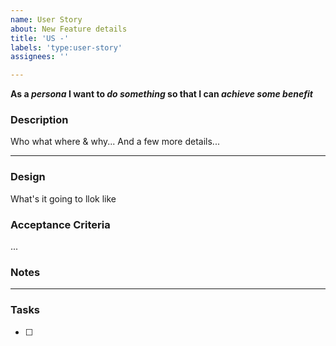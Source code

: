 ```yaml
---
name: User Story
about: New Feature details
title: 'US -'
labels: 'type:user-story'
assignees: ''

---
```


**As a _persona_ I want to _do something_ so that I can _achieve some benefit_**

### Description
Who what where & why...
And a few more details...

---

### Design
What's it going to llok like

### Acceptance Criteria
...

### Notes
--- 

### Tasks
- [ ] <!--Add any tasks relevant to the current user story -->

<!-- end User Story Template -->

